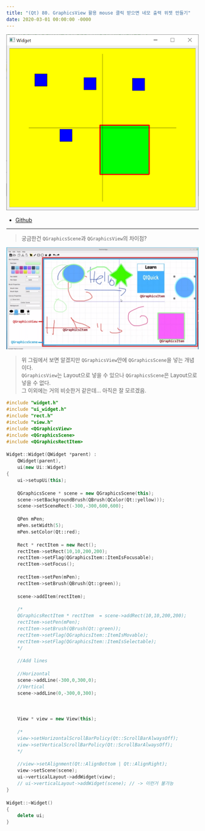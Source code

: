```yaml
---
title: "(Qt) 80. GraphicsView 활용 mouse 클릭 받으면 네모 출력 위젯 만들기"
date: 2020-03-01 00:00:00 -0000
---
```


![](/file/image/qt-gdi-s7-80-image-1.png)

* [Github](https://github.com/GoodayTH/GraphicsViewMouse)

---

> 궁금한건 `QGraphicsScene`과 `QGraphicsView`의 차이점?<br>

![](/file/image/qt-gdi-s7-79-image-1.png)

> 위 그림에서 보면 알겠지만 `QGraphicsView`안에 `QGraphicsScene`을 넣는 개념이다.<br>
> `QGraphicsView`는 Layout으로 넣을 수 있으나 `QGraphicsScene`은 Layout으로 넣을 수 없다.<br>
> 그 이외에는 거의 비슷한거 같은데... 아직은 잘 모르겠음.

```cpp
#include "widget.h"
#include "ui_widget.h"
#include "rect.h"
#include "view.h"
#include <QGraphicsView>
#include <QGraphicsScene>
#include <QGraphicsRectItem>

Widget::Widget(QWidget *parent) :
    QWidget(parent),
    ui(new Ui::Widget)
{
    ui->setupUi(this);

    QGraphicsScene * scene = new QGraphicsScene(this);
    scene->setBackgroundBrush(QBrush(QColor(Qt::yellow)));
    scene->setSceneRect(-300,-300,600,600);

    QPen mPen;
    mPen.setWidth(5);
    mPen.setColor(Qt::red);

    Rect * rectItem = new Rect();
    rectItem->setRect(10,10,200,200);
    rectItem->setFlag(QGraphicsItem::ItemIsFocusable);
    rectItem->setFocus();

    rectItem->setPen(mPen);
    rectItem->setBrush(QBrush(Qt::green));

    scene->addItem(rectItem);

    /*
    QGraphicsRectItem * rectItem  = scene->addRect(10,10,200,200);
    rectItem->setPen(mPen);
    rectItem->setBrush(QBrush(Qt::green));
    rectItem->setFlag(QGraphicsItem::ItemIsMovable);
    rectItem->setFlag(QGraphicsItem::ItemIsSelectable);
    */

    //Add lines

    //Horizontal
    scene->addLine(-300,0,300,0);
    //Vertical
    scene->addLine(0,-300,0,300);



    View * view = new View(this);

    /*
    view->setHorizontalScrollBarPolicy(Qt::ScrollBarAlwaysOff);
    view->setVerticalScrollBarPolicy(Qt::ScrollBarAlwaysOff);
    */

    //view->setAlignment(Qt::AlignBottom | Qt::AlignRight);
    view->setScene(scene);
    ui->verticalLayout->addWidget(view);
    // ui->verticalLayout->addWidget(scene); // -> 이런거 불가능
}

Widget::~Widget()
{
    delete ui;
}
```